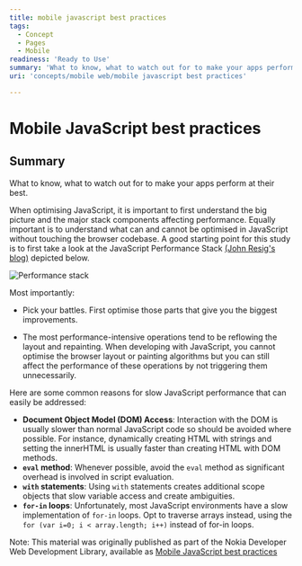 ```yaml
---
title: mobile javascript best practices
tags:
  - Concept
  - Pages
  - Mobile
readiness: 'Ready to Use'
summary: 'What to know, what to watch out for to make your apps perform at their best.'
uri: 'concepts/mobile web/mobile javascript best practices'

---
```

# Mobile JavaScript best practices

## Summary

What to know, what to watch out for to make your apps perform at their best.

 When optimising JavaScript, it is important to first understand the big picture and the major stack components affecting performance. Equally important is to understand what can and cannot be optimised in JavaScript without touching the browser codebase. A good starting point for this study is to first take a look at the JavaScript Performance Stack [(John Resig's blog)](http://ejohn.org/blog/javascript-performance-stack/) depicted below.

![Performance stack](/assets/public/8/8a/Performance_stack.png)

Most importantly:

-   Pick your battles. First optimise those parts that give you the biggest improvements.

-   The most performance-intensive operations tend to be reflowing the layout and repainting. When developing with JavaScript, you cannot optimise the browser layout or painting algorithms but you can still affect the performance of these operations by not triggering them unnecessarily.

Here are some common reasons for slow JavaScript performance that can easily be addressed:

-   **Document Object Model (DOM) Access**: Interaction with the DOM is usually slower than normal JavaScript code so should be avoided where possible. For instance, dynamically creating HTML with strings and setting the innerHTML is usually faster than creating HTML with DOM methods.
-   **`eval` method**: Whenever possible, avoid the `eval` method as significant overhead is involved in script evaluation.
-   **`with` statements**: Using `with` statements creates additional scope objects that slow variable access and create ambiguities.
-   **`for-in` loops**: Unfortunately, most JavaScript environments have a slow implementation of `for-in` loops. Opt to traverse arrays instead, using the `for (var i=0; i < array.length; i++)` instead of for-in loops.

 Note: This material was originally published as part of the Nokia Developer Web Development Library, available as [Mobile JavaScript best practices](http://www.developer.nokia.com/Resources/Library/Web/#!nokia-browsers/common-elements-of-nokia-browsers/mobile-javascript-best-practices.html)


